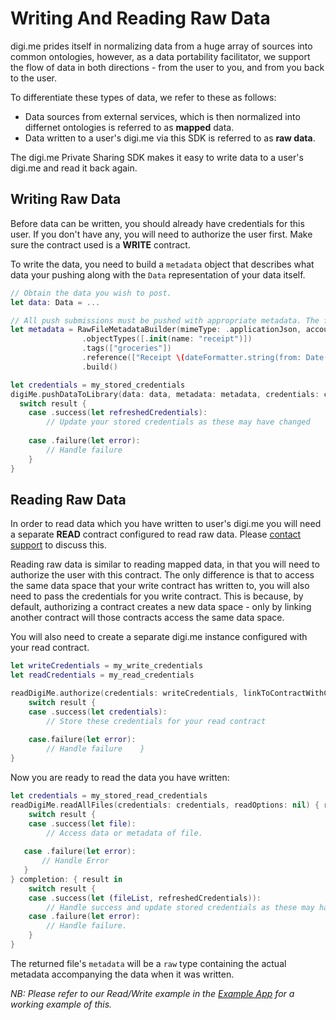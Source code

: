 # Writing And Reading Raw Data

digi.me prides itself in normalizing data from a huge array of sources into common ontologies, however, as a data portability facilitator, we support the flow of data in both directions - from the user to you, and from you back to the user.

To differentiate these types of data, we refer to these as follows:

* Data sources from external services, which is then normalized into differnet ontologies is referred to as **mapped** data.
* Data written to a user's digi.me via this SDK is referred to as **raw data**.

The digi.me Private Sharing SDK makes it easy to write data to a user's digi.me and read it back again.

## Writing Raw Data

Before data can be written, you should already have credentials for this user.  If you don't have any, you will need to authorize the user first. Make sure the contract used is a **WRITE** contract.

To write the data, you need to build a `metadata` object that describes what data your pushing along with the `Data` representation of your data itself.

```swift
// Obtain the data you wish to post.
let data: Data = ...

// All push submissions must be pushed with appropriate metadata. The following is taken from one of the example apps.
let metadata = RawFileMetadataBuilder(mimeType: .applicationJson, accounts: ["Account1"])
                .objectTypes([.init(name: "receipt")])
                .tags(["groceries"])
                .reference(["Receipt \(dateFormatter.string(from: Date()))"])
                .build()

let credentials = my_stored_credentials
digiMe.pushDataToLibrary(data: data, metadata: metadata, credentials: credentials) { result in
  switch result {
    case .success(let refreshedCredentials):
        // Update your stored credentials as these may have changed
        
    case .failure(let error):
        // Handle failure
    }
}
```


## Reading Raw Data

In order to read data which you have written to user's digi.me you will need a separate **READ** contract configured to read raw data. Please [contact support](https://developers.digi.me/contact-us) to discuss this.

Reading raw data is similar to reading mapped data, in that you will need to authorize the user with this contract.  The only difference is that to access the same data space that your write contract has written to, you will also need to pass the credentials for you write contract.  This is because, by default, authorizing a contract creates a new data space - only by linking another contract will those contracts access the same data space.

You will also need to create a separate digi.me instance configured with your read contract.

```swift
let writeCredentials = my_write_credentials
let readCredentials = my_read_credentials

readDigiMe.authorize(credentials: writeCredentials, linkToContractWithCredentials: readCredentials) { result in
    switch result {
    case .success(let credentials):
        // Store these credentials for your read contract
        
    case.failure(let error):
        // Handle failure    }
}
```

Now you are ready to read the data you have written:

```swift
let credentials = my_stored_read_credentials
readDigiMe.readAllFiles(credentials: credentials, readOptions: nil) { result in
	switch result {
   	case .success(let file):
        // Access data or metadata of file.
        
   case .failure(let error):
       // Handle Error
   }
} completion: { result in
    switch result {
    case .success(let (fileList, refreshedCredentials)):
        // Handle success and update stored credentials as these may have been refreshed.
    case .failure(let error):
        // Handle failure.
    }
}
```

The returned file's `metadata` will be a `raw` type containing the actual metadata accompanying the data when it was written.

*NB: Please refer to our Read/Write example in the [Example App](https://github.com/digime/digime-sdk-ios/tree/master/Examples/DigiMeSDKExample) for a working example of this.*
